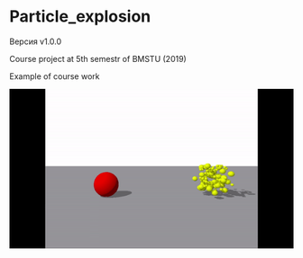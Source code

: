 # Particle_explosion

Версия v1.0.0

Course project at 5th semestr of BMSTU (2019)

Example of course work

![Ex](presentation/presentation.gif)
